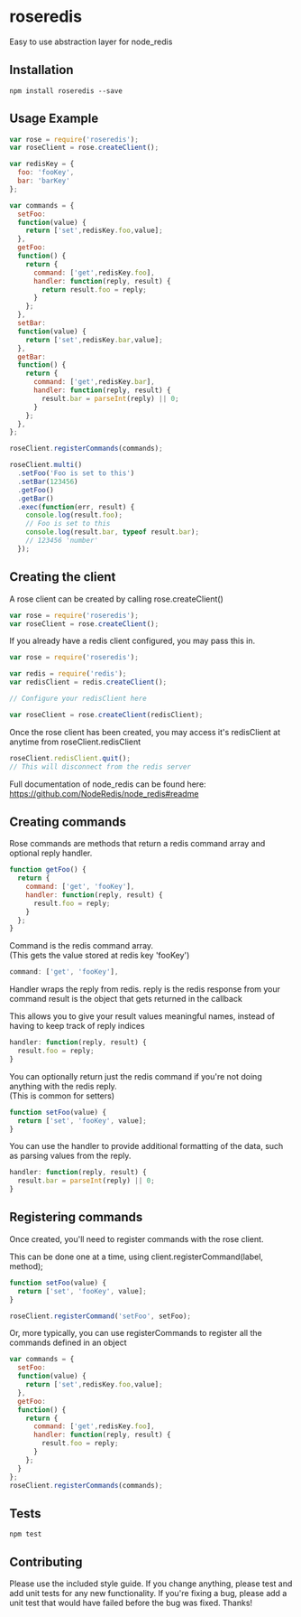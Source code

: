 roseredis
=========

Easy to use abstraction layer for node_redis

## Installation
  ```
  npm install roseredis --save
  ```

## Usage Example

  ```javascript
  var rose = require('roseredis');
  var roseClient = rose.createClient();

  var redisKey = {
    foo: 'fooKey',
    bar: 'barKey'
  };

  var commands = {
    setFoo:
    function(value) {
      return ['set',redisKey.foo,value];
    },
    getFoo:
    function() {
      return {
        command: ['get',redisKey.foo],
        handler: function(reply, result) {
          return result.foo = reply;
        }
      };
    },
    setBar:
    function(value) {
      return ['set',redisKey.bar,value];
    },
    getBar:
    function() {
      return {
        command: ['get',redisKey.bar],
        handler: function(reply, result) {
          result.bar = parseInt(reply) || 0;
        }
      };
    },
  };

  roseClient.registerCommands(commands);

  roseClient.multi()
    .setFoo('Foo is set to this')
    .setBar(123456)
    .getFoo()
    .getBar()
    .exec(function(err, result) {
      console.log(result.foo);
      // Foo is set to this
      console.log(result.bar, typeof result.bar);
      // 123456 'number'
    });

  ```
## Creating the client

A rose client can be created by calling rose.createClient()
```javascript
var rose = require('roseredis');
var roseClient = rose.createClient();
```

If you already have a redis client configured, you may pass this in.
```javascript
var rose = require('roseredis');

var redis = require('redis');
var redisClient = redis.createClient();

// Configure your redisClient here

var roseClient = rose.createClient(redisClient);
```

Once the rose client has been created, you may access it's redisClient at anytime from roseClient.redisClient
```javascript
roseClient.redisClient.quit();
// This will disconnect from the redis server

```

Full documentation of node_redis can be found here:
https://github.com/NodeRedis/node_redis#readme

## Creating commands

Rose commands are methods that return a redis command array and optional reply handler.

```javascript
function getFoo() {
  return {
    command: ['get', 'fooKey'],
    handler: function(reply, result) {
      result.foo = reply;
    }
  };
}
```
Command is the redis command array.  
(This gets the value stored at redis key 'fooKey')
```javascript
command: ['get', 'fooKey'],
```
Handler wraps the reply from redis.
reply is the redis response from your command
result is the object that gets returned in the callback

This allows you to give your result values meaningful names, instead of having to keep track of reply indices
```javascript
handler: function(reply, result) {
  result.foo = reply;
}
```

You can optionally return just the redis command if you're not doing anything with the redis reply.  
(This is common for setters)
```javascript
function setFoo(value) {
  return ['set', 'fooKey', value];
}
```

You can use the handler to provide additional formatting of the data, such as parsing values from the reply.
```javascript
handler: function(reply, result) {
  result.bar = parseInt(reply) || 0;
}
```


## Registering commands
Once created, you'll need to register commands with the rose client.

This can be done one at a time, using client.registerCommand(label, method);
```javascript
function setFoo(value) {
  return ['set', 'fooKey', value];
}

roseClient.registerCommand('setFoo', setFoo);
```

Or, more typically, you can use registerCommands to register all the commands defined in an object
```javascript
var commands = {
  setFoo:
  function(value) {
    return ['set',redisKey.foo,value];
  },
  getFoo:
  function() {
    return {
      command: ['get',redisKey.foo],
      handler: function(reply, result) {
        result.foo = reply;
      }
    };
  }
};
roseClient.registerCommands(commands);
```

## Tests
  ```
  npm test
  ```

## Contributing

Please use the included style guide.  If you change anything, please test
and add unit tests for any new functionality.  If you're fixing a bug, please
add a unit test that would have failed before the bug was fixed.  Thanks!